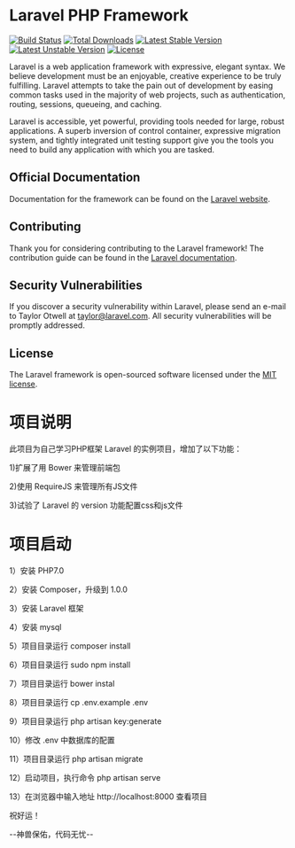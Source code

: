 # Laravel PHP Framework

[![Build Status](https://travis-ci.org/laravel/framework.svg)](https://travis-ci.org/laravel/framework)
[![Total Downloads](https://poser.pugx.org/laravel/framework/d/total.svg)](https://packagist.org/packages/laravel/framework)
[![Latest Stable Version](https://poser.pugx.org/laravel/framework/v/stable.svg)](https://packagist.org/packages/laravel/framework)
[![Latest Unstable Version](https://poser.pugx.org/laravel/framework/v/unstable.svg)](https://packagist.org/packages/laravel/framework)
[![License](https://poser.pugx.org/laravel/framework/license.svg)](https://packagist.org/packages/laravel/framework)

Laravel is a web application framework with expressive, elegant syntax. We believe development must be an enjoyable, creative experience to be truly fulfilling. Laravel attempts to take the pain out of development by easing common tasks used in the majority of web projects, such as authentication, routing, sessions, queueing, and caching.

Laravel is accessible, yet powerful, providing tools needed for large, robust applications. A superb inversion of control container, expressive migration system, and tightly integrated unit testing support give you the tools you need to build any application with which you are tasked.

## Official Documentation

Documentation for the framework can be found on the [Laravel website](http://laravel.com/docs).

## Contributing

Thank you for considering contributing to the Laravel framework! The contribution guide can be found in the [Laravel documentation](http://laravel.com/docs/contributions).

## Security Vulnerabilities

If you discover a security vulnerability within Laravel, please send an e-mail to Taylor Otwell at taylor@laravel.com. All security vulnerabilities will be promptly addressed.

## License

The Laravel framework is open-sourced software licensed under the [MIT license](http://opensource.org/licenses/MIT).

# 项目说明

此项目为自己学习PHP框架 Laravel 的实例项目，增加了以下功能：

1)扩展了用 Bower 来管理前端包

2)使用 RequireJS 来管理所有JS文件

3)试验了 Laravel 的 version 功能配置css和js文件


# 项目启动

1）安装 PHP7.0

2）安装 Composer，升级到 1.0.0

3）安装 Laravel 框架

4）安装 mysql

5）项目目录运行 composer install

6）项目目录运行 sudo npm install

7）项目目录运行 bower instal

8）项目目录运行 cp .env.example .env

9）项目目录运行 php artisan key:generate

10）修改 .env 中数据库的配置

11）项目目录运行 php artisan migrate

12）启动项目，执行命令 php artisan serve

13）在浏览器中输入地址 http://localhost:8000 查看项目



祝好运！


--神兽保佑，代码无忧--

